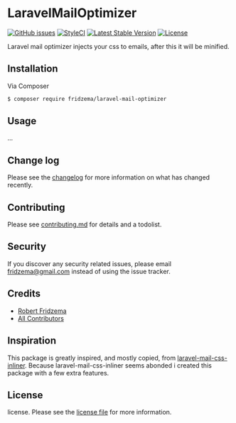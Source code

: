 # LaravelMailOptimizer
[![GitHub issues](https://img.shields.io/github/issues/fridzema/laravel-mail-optimizer.svg)](https://github.com/fridzema/laravel-mail-optimizer/issues)
[![StyleCI](https://github.styleci.io/repos/157713605/shield?branch=master)](https://github.styleci.io/repos/157713605)
[![Latest Stable Version](https://poser.pugx.org/fridzema/laravel-mail-optimizer/v/stable)](https://packagist.org/packages/fridzema/laravel-mail-optimizer)
[![License](https://poser.pugx.org/fridzema/laravel-mail-optimizer/license)](https://packagist.org/packages/fridzema/laravel-mail-optimizer)

Laravel mail optimizer injects your css to emails, after this it will be minified.

## Installation

Via Composer

``` bash
$ composer require fridzema/laravel-mail-optimizer
```

## Usage
...


## Change log

Please see the [changelog](changelog.md) for more information on what has changed recently.

## Contributing

Please see [contributing.md](contributing.md) for details and a todolist.

## Security

If you discover any security related issues, please email fridzema@gmail.com instead of using the issue tracker.

## Credits

- [Robert Fridzema][link-author]
- [All Contributors][link-contributors]

## Inspiration
This package is greatly inspired, and mostly copied, from [laravel-mail-css-inliner](https://github.com/fedeisas/laravel-mail-css-inliner). Because laravel-mail-css-inliner seems abonded i created this package with a few extra features.

## License

license. Please see the [license file](license.md) for more information.

[ico-version]: https://img.shields.io/packagist/v/fridzema/laravelmailoptimizer.svg?style=flat-square
[ico-downloads]: https://img.shields.io/packagist/dt/fridzema/laravelmailoptimizer.svg?style=flat-square
[ico-travis]: https://img.shields.io/travis/fridzema/laravelmailoptimizer/master.svg?style=flat-square
[ico-styleci]: https://styleci.io/repos/12345678/shield

[link-packagist]: https://packagist.org/packages/fridzema/laravel-mail-optimizer
[link-downloads]: https://packagist.org/packages/fridzema/laravel-mail-optimizer
[link-travis]: https://travis-ci.org/fridzema/laravel-mail-optimizer
[link-styleci]: https://styleci.io/repos/12345678
[link-author]: https://github.com/fridzema
[link-contributors]: ../../contributors]